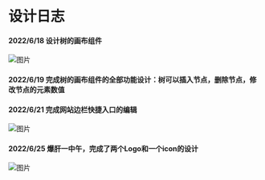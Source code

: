 # 设计日志
#### 2022/6/18 设计树的画布组件
![图片](https://user-images.githubusercontent.com/65166118/174440297-4b9bd174-2257-4436-9ef6-747f917ad342.png)
#### 2022/6/19 完成树的画布组件的全部功能设计：树可以插入节点，删除节点，修改节点的元素数值
#### 2022/6/21 完成网站边栏快捷入口的编辑
![图片](https://user-images.githubusercontent.com/65166118/174827419-be53b39c-3e4c-45e9-962a-8f92deeeab63.png)
#### 2022/6/25 爆肝一中午，完成了两个Logo和一个icon的设计
![图片](https://user-images.githubusercontent.com/65166118/175805875-6709c27e-c132-43bd-bdd9-44f99592c0c5.png)
